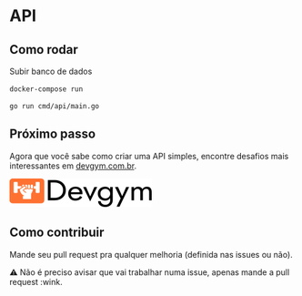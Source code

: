 # API 

## Como rodar 

Subir banco de dados
```
docker-compose run 
```

```
go run cmd/api/main.go
```

## Próximo passo 

Agora que você sabe como criar uma API simples, encontre desafios mais interessantes em [devgym.com.br](https://app.devgym.com.br?utm_campaign=ytgoapi&utm_medium=social&utm_source=github). 

[![](https://raw.githubusercontent.com/devgymbr/files/main/devgymblack.png)](https://app.devgym.com.br?utm_campaign=ytgoapi&utm_medium=social&utm_source=github)

## Como contribuir 

Mande seu pull request pra qualquer melhoria (definida nas issues ou não). 

:warning: Não é preciso avisar que vai trabalhar numa issue, apenas mande a pull request :wink. 
